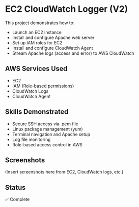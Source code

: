 # EC2 CloudWatch Logger (V2)

This project demonstrates how to:
- Launch an EC2 instance
- Install and configure Apache web server
- Set up IAM roles for EC2
- Install and configure CloudWatch Agent
- Stream Apache logs (access and error) to AWS CloudWatch

## AWS Services Used
- EC2
- IAM (Role-based permissions)
- CloudWatch Logs
- CloudWatch Agent

## Skills Demonstrated
- Secure SSH access via .pem file
- Linux package management (yum)
- Terminal navigation and Apache setup
- Log file monitoring
- Role-based access control in AWS

## Screenshots
(Insert screenshots here from EC2, CloudWatch logs, etc.)

## Status
✅ Complete


